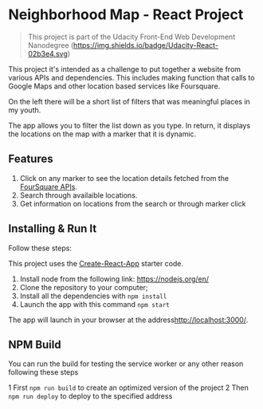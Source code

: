 ﻿# Neighborhood Map - React Project

>This project is part of the Udacity Front-End Web Development Nanodegree (https://img.shields.io/badge/Udacity-React-02b3e4.svg)

This project it's intended as a challenge to put together a website from various APIs and dependencies. This includes making function that calls to Google Maps and other location based services like Foursquare.

On the left there will be a short list of filters that was meaningful places in my youth. 

The app allows you to filter the list down as you type. In return, it displays the locations on the map with a marker that it is dynamic.

## Features

1. Click on any marker to see the location details fetched from the [FourSquare APIs](https://developer.foursquare.com/).
2. Search through availaible locations.
3. Get information on locations from the search or through marker click

## Installing & Run It

Follow these steps:

This project uses the [Create-React-App](https://github.com/facebookincubator/create-react-app) starter code.

1. Install node from the following link: https://nodejs.org/en/
2. Clone the repository to your computer;
3. Install all the dependencies with `npm install`
4. Launch the app with this command `npm start`

The app will launch in your browser at the address[http://localhost:3000/](http://localhost:3000/).

## NPM Build

You can run the build for testing the service worker or any other reason following these steps

1 First `npm run build` to create an optimized version of the project
2 Then `npm run deploy` to deploy to the specified address
